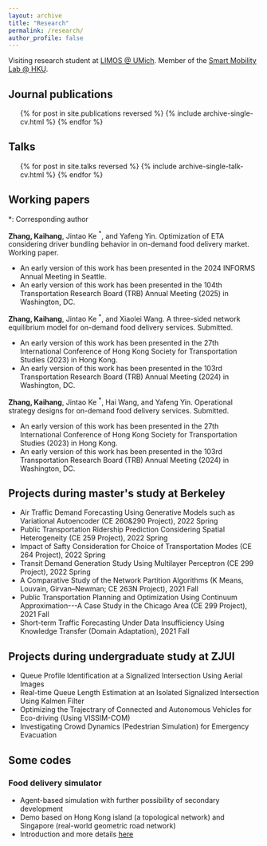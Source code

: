 ```yaml
---
layout: archive
title: "Research"
permalink: /research/
author_profile: false
---
```


Visiting research student at [LIMOS @ UMich](https://limos.engin.umich.edu/). Member of the [Smart Mobility Lab @ HKU](https://sites.google.com/view/kejintao/team).

## Journal publications

  <ul>{% for post in site.publications reversed %}
    {% include archive-single-cv.html %}
  {% endfor %}</ul>

## Talks

<ul>{% for post in site.talks reversed %}
  {% include archive-single-talk-cv.html %}
{% endfor %}</ul>

## Working papers
*: Corresponding author

**Zhang, Kaihang**, Jintao Ke $^*$, and Yafeng Yin. Optimization of ETA considering driver bundling behavior in on-demand food delivery market. Working paper.
- An early version of this work has been presented in the 2024 INFORMS Annual Meeting in Seattle.
- An early version of this work has been presented in the 104th Transportation Research Board (TRB) Annual Meeting (2025) in Washington, DC.

**Zhang, Kaihang**, Jintao Ke $^*$, and Xiaolei Wang. A three-sided network equilibrium model for on-demand food delivery services. Submitted.
- An early version of this work has been presented in the 27th International Conference of Hong Kong Society for Transportation Studies (2023) in Hong Kong.
- An early version of this work has been presented in the 103rd Transportation Research Board (TRB) Annual Meeting (2024) in Washington, DC.

**Zhang, Kaihang**, Jintao Ke $^*$, Hai Wang, and Yafeng Yin. Operational strategy designs for on-demand food delivery services. Submitted.
- An early version of this work has been presented in the 27th International Conference of Hong Kong Society for Transportation Studies (2023) in Hong Kong.
- An early version of this work has been presented in the 103rd Transportation Research Board (TRB) Annual Meeting (2024) in Washington, DC.

## Projects during master's study at Berkeley
- Air Traffic Demand Forecasting Using Generative Models such as Variational Autoencoder (CE 260&290 Project), 2022 Spring
- Public Transportation Ridership Prediction Considering Spatial Heterogeneity (CE 259 Project), 2022 Spring
- Impact of Safty Consideration for Choice of Transportation Modes (CE 264 Project), 2022 Spring
- Transit Demand Generation Study Using Multilayer Perceptron (CE 299 Project), 2022 Spring
- A Comparative Study of the Network Partition Algorithms (K Means, Louvain, Girvan–Newman; CE 263N Project), 2021 Fall
- Public Transportation Planning and Optimization Using Continuum Approximation---A Case Study in the Chicago Area (CE 299 Project), 2021 Fall
- Short-term Traffic Forecasting Under Data Insufficiency Using Knowledge Transfer (Domain Adaptation), 2021 Fall

## Projects during undergraduate study at ZJUI
- Queue Profile Identification at a Signalized Intersection Using Aerial Images
- Real-time Queue Length Estimation at an Isolated Signalized Intersection Using Kalmen Filter
- Optimizing the Trajectrary of Connected and Autonomous Vehicles for Eco-driving (Using VISSIM-COM)
- Investigating Crowd Dynamics (Pedestrian Simulation) for Emergency Evacuation

## Some codes
### Food delivery simulator
- Agent-based simulation with further possibility of secondary development
- Demo based on Hong Kong island (a topological network) and Singapore (real-world geometric road network)
- Introduction and more details [here](https://khzhang2.github.io/project/FD_simulator/)
